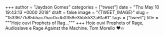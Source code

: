 
+++
author = "Jaydson Gomes"
categories = ["tweet"]
date = "Thu May 10 19:43:13 +0000 2018"
draft = false
image = "{TWEET_IMAGE}"
slug = "1533677b85b5ac75ac0cdb0359e35b5532a6fa61"
tags = ["tweet"]
title = """Hoje ouvi Prophets of Rag..."""
+++
Hoje ouvi Prophets of Rage, Audioslave e Rage Against the Machine.
Tom Morello ❤️🔥
